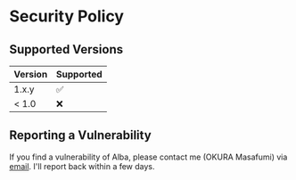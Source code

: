 # Security Policy

## Supported Versions

| Version | Supported          |
| ------- | ------------------ |
| 1.x.y   | :white_check_mark: |
| < 1.0   | :x:                |

## Reporting a Vulnerability

If you find a vulnerability of Alba, please contact me (OKURA Masafumi) via [email](masafumi.o1988@gmail.com). I'll report back within a few days.

